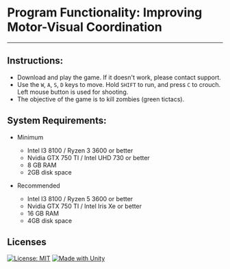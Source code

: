 # Program Functionality: Improving Motor-Visual Coordination

---

## Instructions:
- Download and play the game. If it doesn't work, please contact support.
- Use the `W`, `A`, `S`, `D` keys to move. Hold `SHIFT` to run, and press `C` to crouch. Left mouse button is used for shooting.
- The objective of the game is to kill zombies (green tictacs).

## System Requirements:
- Minimum
   - Intel I3 8100 / Ryzen 3 3600 or better
   - Nvidia GTX 750 TI / Intel UHD 730 or better
   - 8 GB RAM
   - 2GB disk space

- Recommended
  - Intel I3 8100 / Ryzen 5 3600 or better
  - Nvidia GTX 750 TI / Intel Iris Xe or better
  - 16 GB RAM
  - 4GB disk space

## Licenses
[![License: MIT](https://img.shields.io/badge/License-MIT-yellow.svg)](https://opensource.org/licenses/MIT)
[![Made with Unity](https://img.shields.io/badge/Made%20with-Unity-57b9d3.svg?style=flat&logo=unity)](https://unity3d.com)
